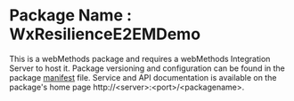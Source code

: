 # Package Name : WxResilienceE2EMDemo
This is a webMethods package and requires a webMethods Integration Server to host it. Package versioning and configuration can be found in the package [manifest](./WxResilienceE2EMDemo/manifest.v3) file. Service and API documentation is available on the package's home page http://&lt;server&gt;:&lt;port&gt;/&lt;packagename>.